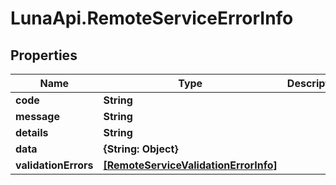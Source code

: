 # LunaApi.RemoteServiceErrorInfo

## Properties

Name | Type | Description | Notes
------------ | ------------- | ------------- | -------------
**code** | **String** |  | [optional] 
**message** | **String** |  | [optional] 
**details** | **String** |  | [optional] 
**data** | **{String: Object}** |  | [optional] 
**validationErrors** | [**[RemoteServiceValidationErrorInfo]**](RemoteServiceValidationErrorInfo.md) |  | [optional] 


